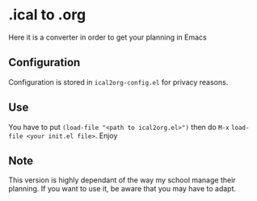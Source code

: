# .ical to .org

Here it is a converter in order to get your planning in Emacs

## Configuration

Configuration is stored in `ical2org-config.el` for privacy reasons.

## Use
You have to put `(load-file "<path to ical2org.el>")` then do `M-x` `load-file <your init.el file>`.
Enjoy

## Note
This version is highly dependant of the way my school manage their planning. If you want to use it, be aware that you may have to adapt.
